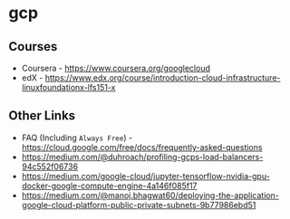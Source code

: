 # gcp

## Courses
- Coursera - https://www.coursera.org/googlecloud
- edX - https://www.edx.org/course/introduction-cloud-infrastructure-linuxfoundationx-lfs151-x

## Other Links
- FAQ (Including `Always Free`) - https://cloud.google.com/free/docs/frequently-asked-questions
- https://medium.com/@duhroach/profiling-gcps-load-balancers-94c552f06736
- https://medium.com/google-cloud/jupyter-tensorflow-nvidia-gpu-docker-google-compute-engine-4a146f085f17
- https://medium.com/@manoj.bhagwat60/deploying-the-application-google-cloud-platform-public-private-subnets-9b77986ebd51
